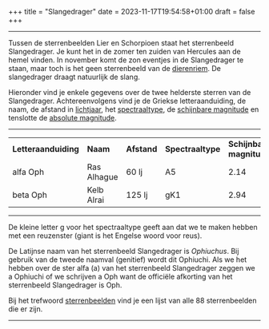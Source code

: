 +++
title = "Slangedrager"
date = 2023-11-17T19:54:58+01:00
draft = false
+++

---
Tussen de sterrenbeelden Lier en Schorpioen staat het sterrenbeeld
Slangedrager. Je kunt het in de zomer ten zuiden van Hercules aan de
hemel vinden. In november komt de zon eventjes in de Slangedrager te
staan, maar toch is het geen sterrenbeeld van de
[dierenriem](/encyclopedie/dierenriem). De slangedrager draagt natuurlijk de
slang.

Hieronder vind je enkele gegevens over de twee helderste sterren van de
Slangedrager. Achtereenvolgens vind je de Griekse letteraanduiding, de
naam, de afstand in [lichtjaar](/encyclopedie/lichtjaar), het
[spectraaltype](/encyclopedie/spectraa), de [schijnbare magnitude](/encyclopedie/magnitude) en tenslotte de [absolute magnitude](/encyclopedie/absolute).

  ---------- ------------- -------- ----- ------ -----
|   |   |   |   |   |   |
|---|---|---|---|---|---|
**Letteraanduiding** |**Naam** |**Afstand** |**Spectraaltype** |**Schijnbare magnitude** |**Absolute magnitude**
  alfa Oph   |Ras Alhague   |60 lj    |A5    |2.14   |0.8
  beta Oph   |Kelb Alrai    |125 lj   |gK1   |2.94   |0.1
  ---------- ------------- -------- ----- ------ -----

De kleine letter g voor het spectraaltype geeft aan dat we te maken
hebben met een reuzenster (giant is het Engelse woord voor reus).

De Latijnse naam van het sterrenbeeld Slangedrager is *Ophiuchus*. Bij
gebruik van de tweede naamval (genitief) wordt dit Ophiuchi. Als we het
hebben over de ster alfa (a) van het sterrenbeeld Slangedrager zeggen we
a Ophiuchi of we schrijven a Oph want de officiële afkorting van het
sterrenbeeld Slangedrager is Oph.

Bij het trefwoord [sterrenbeelden](/encyclopedie/sterrenbeeld) vind je een
lijst van alle 88 sterrenbeelden die er zijn.

---


